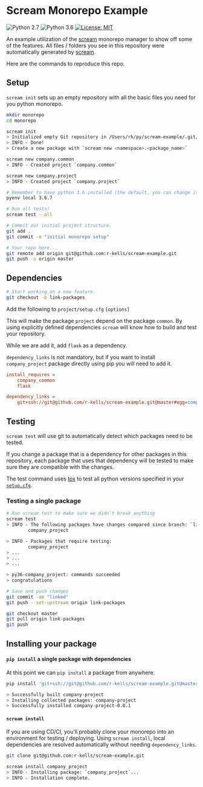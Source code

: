 # Scream Monorepo Example
![Python 2.7](https://img.shields.io/badge/python-2.7-blue.svg)
![Python 3.6](https://img.shields.io/badge/python-3.6-blue.svg)
[![License: MIT](https://img.shields.io/badge/License-MIT-yellow.svg)](https://opensource.org/licenses/MIT)

An example utilization of the [scream](https://github.com/r-kells/scream) monorepo manager to show off some of the features.
All files / folders you see in this repository were automatically generated by [scream](https://github.com/r-kells/scream).

Here are the commands to reproduce this repo.

## Setup

`scream init` sets up an empty repository with all the basic files you need for you python monorepo.

```bash
mkdir monorepo
cd monorepo

scream init
> Initialized empty Git repository in /Users/rk/py/scream-example/.git/
> INFO - Done!
> Create a new package with `scream new <namespace>.<package_name>`

scream new company.common
> INFO - Created project `company.common`

scream new company.project
> INFO - Created project `company.project`

# Remember to have python 3.6 installed (the default, you can change it.)
pyenv local 3.6.7

# Run all tests!
scream test --all

# Commit our initial project structure.
git add .
git commit -m "initial monorepo setup"

# Your repo here... 
git remote add origin git@github.com:r-kells/scream-example.git
git push -u origin master
```

## Dependencies

```bash
# Start working on a new feature.
git checkout -b link-packages
```
Add the following to `project/setup.cfg` `[options]`

This will make the package `project` depend on the package `common`.
By using explicitly defined dependencies `scream` will know how to build and test your repository.

While we are add it, add `flask` as a dependency.

`dependency_links` is not mandatory, but if you want to install `company_project` package
directly using pip you will need to add it. 

```ini
install_requires = 
    company_common 
    flask

dependency_links =
    git+ssh://git@github.com/r-kells/scream-example.git@master#egg=company_common-0#subdirectory=common
```

## Testing

`scream test` will use git to automatically detect which packages need to be tested.

If you change a package that is a dependency for other packages in this repository, 
each package that uses that dependency will be tested to make sure they are compatible with the changes.

The test command uses [tox](https://tox.readthedocs.io/en/latest/) 
to test all python versions specified in your [`setup.cfg`](https://github.com/r-kells/scream#configuration).
 
### Testing a single package

```bash
# Run scream test to make sure we didn't break anything
scream test
> INFO - The following packages have changes compared since branch: `link-packages`:
        company_project

> INFO - Packages that require testing:
        company_project
> ...
> ...
> ...

> py36-company_project: commands succeeded
> congratulations

# Save and push changes
git commit -am "linked"
git push --set-upstream origin link-packages

git checkout master
git pull origin link-packages
git push
```

## Installing your package

#### `pip install` a single package with dependencies

At this point we can `pip install` a package from anywhere.

```bash
pip install 'git+ssh://git@github.com/r-kells/scream-example.git@master#subdirectory=project' --process-dependency-links

> Successfully built company-project
> Installing collected packages: company-project
> Successfully installed company-project-0.0.1
```

#### `scream install`

If you are using CD/CI, you'll probably clone your monorepo into an environment for testing / deploying.
Using `scream install`, local dependencies are resolved automatically without needing `dependency_links`.

```bash
git clone git@github.com:r-kells/scream-example.git

scream install company_project
> INFO - Installing package: `company_project`...
> INFO - Installation complete.
```